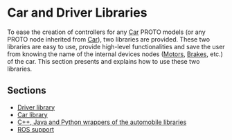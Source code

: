# Car and Driver Libraries

To ease the creation of controllers for any [Car](car.md) PROTO models (or any PROTO node inherited from [Car](car.md)), two libraries are provided.
These two libraries are easy to use, provide high-level functionalities and save the user from knowing the name of the internal devices nodes ([Motors](../reference/motor.md), [Brakes](../reference/brake.md), etc.) of the car.
This section presents and explains how to use these two libraries.

## Sections

- [Driver library](driver-library.md)
- [Car library](car-library.md)
- [C++, Java and Python wrappers of the automobile libraries](cpp-java-and-python-wrappers-of-the-automobile-libraries.md)
- [ROS support](ros-support.md)

